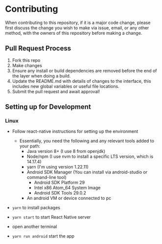 # Contributing

When contributing to this repository, if it is a major code change, please first discuss the change you wish to make via issue,
email, or any other method, with the owners of this repository before making a change. 


## Pull Request Process

1. Fork this repo
2. Make changes
3. Ensure any install or build dependencies are removed before the end of the layer when doing a build.
4. Update the README.md with details of changes to the interface, this includes new global variables or useful file locations.
5. Submit the pull request and await approval! 


## Setting up for Development

### Linux

- Follow react-native instructions for setting up the environment
  - Essentially, you need the following and any relevant tools added to your path:
    - Java version 8+ (I use 8 from openjdk)
    - Node/npm (I use nvm to install a specific LTS version, which is 14.17.4)
    - yarn (I'm using version 1.22.11)
    - Android SDK Manager (You can install via android-studio or command-line tool)
      - Android SDK Platform 29
      - Intel x86 Atom_64 System Image
      - Android SDK Tools 29.0.2
    - An android VM or device connected to pc

- `yarn` to install packages
- `yarn start` to start React Native server
- open another terminal
- `yarn run android` start the app